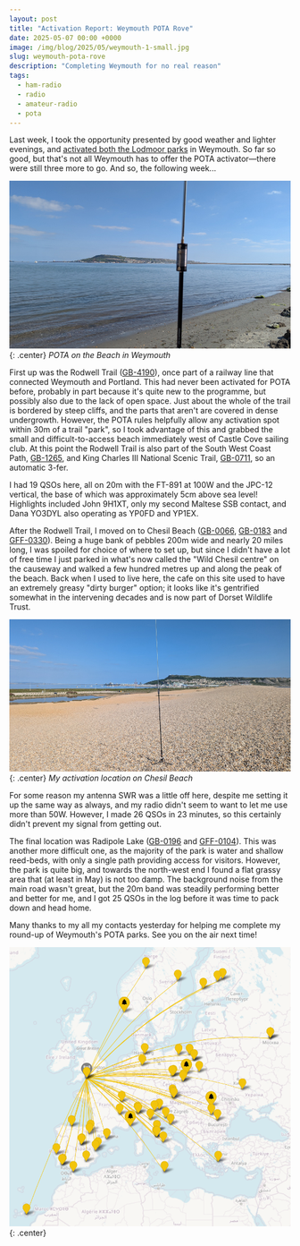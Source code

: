 ```yaml
---
layout: post
title: "Activation Report: Weymouth POTA Rove"
date: 2025-05-07 00:00 +0000
image: /img/blog/2025/05/weymouth-1-small.jpg
slug: weymouth-pota-rove
description: "Completing Weymouth for no real reason"
tags:
  - ham-radio
  - radio
  - amateur-radio
  - pota
---
```


Last week, I took the opportunity presented by good weather and lighter evenings, and [activated both the Lodmoor parks](/blog/summer-preview-week-pota-activations/) in Weymouth. So far so good, but that's not all Weymouth has to offer the POTA activator&mdash;there were still three more to go. And so, the following week...

![Small beach with an antenna, Portland in the background](/img/blog/2025/05/weymouth-1.jpg){: .center}
*POTA on the Beach in Weymouth*

First up was the Rodwell Trail ([GB-4190](https://pota.app/#/park/GB-4190)), once part of a railway line that connected Weymouth and Portland. This had never been activated for POTA before, probably in part because it's quite new to the programme, but possibly also due to the lack of open space. Just about the whole of the trail is bordered by steep cliffs, and the parts that aren't are covered in dense undergrowth. However, the POTA rules helpfully allow any activation spot within 30m of a trail "park", so I took advantage of this and grabbed the small and difficult-to-access beach immediately west of Castle Cove sailing club. At this point the Rodwell Trail is also part of the South West Coast Path, [GB-1265](https://pota.app/#/park/GB-1265), and King Charles III National Scenic Trail, [GB-0711](https://pota.app/#/park/GB-0711), so an automatic 3-fer.

I had 19 QSOs here, all on 20m with the FT-891 at 100W and the JPC-12 vertical, the base of which was approximately 5cm above sea level! Highlights included John 9H1XT, only my second Maltese SSB contact, and Dana YO3DYL also operating as YP0FD and YP1EX.

After the Rodwell Trail, I moved on to Chesil Beach ([GB-0066](https://pota.app/#/park/GB-0066), [GB-0183](https://pota.app/#/park/GB-0183) and [GFF-0330](https://wwff.co/directory/?showRef=GFF-0330)). Being a huge bank of pebbles 200m wide and nearly 20 miles long, I was spoiled for choice of where to set up, but since I didn't have a lot of free time I just parked in what's now called the "Wild Chesil centre" on the causeway and walked a few hundred metres up and along the peak of the beach. Back when I used to live here, the cafe on this site used to have an extremely greasy "dirty burger" option; it looks like it's gentrified somewhat in the intervening decades and is now part of Dorset Wildlife Trust.

![A stony beach with antenna set up, Portland in the background](/img/blog/2025/05/weymouth-2.jpg){: .center}
*My activation location on Chesil Beach*

For some reason my antenna SWR was a little off here, despite me setting it up the same way as always, and my radio didn't seem to want to let me use more than 50W. However, I made 26 QSOs in 23 minutes, so this certainly didn't prevent my signal from getting out.

The final location was Radipole Lake ([GB-0196](https://pota.app/#/park/GB-0196) and [GFF-0104](https://wwff.co/directory/?showRef=GFF-0104)). This was another more difficult one, as the majority of the park is water and shallow reed-beds, with only a single path providing access for visitors. However, the park is quite big, and towards the north-west end I found a flat grassy area that (at least in May) is not too damp. The background noise from the main road wasn't great, but the 20m band was steadily performing better and better for me, and I got 25 QSOs in the log before it was time to pack down and head home.

Many thanks to my all my contacts yesterday for helping me complete my round-up of Weymouth's POTA parks. See you on the air next time!

![Map of radio contacts](/img/blog/2025/05/weymouth-map.png){: .center}